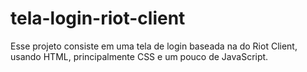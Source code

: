 # tela-login-riot-client
Esse projeto consiste em uma tela de login baseada na do Riot Client, usando HTML, principalmente CSS e um pouco de JavaScript.
